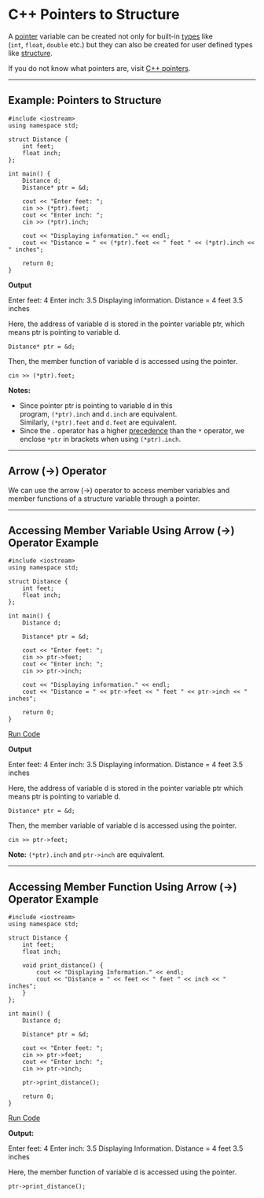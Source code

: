 # C++ Pointers to Structure

A [pointer](https://www.programiz.com/cpp-programming/pointers) variable can be created not only for built-in [types](https://www.programiz.com/cpp-programming/data-types) like (`int`, `float`, `double` etc.) but they can also be created for user defined types like [structure](https://www.programiz.com/cpp-programming/structure).

If you do not know what pointers are, visit [C++ pointers](https://www.programiz.com/cpp-programming/pointers).

---

## Example: Pointers to Structure

```
#include <iostream>
using namespace std;

struct Distance {
    int feet;
    float inch;
};

int main() {
    Distance d;
    Distance* ptr = &d;
    
    cout << "Enter feet: ";
    cin >> (*ptr).feet;
    cout << "Enter inch: ";
    cin >> (*ptr).inch;
 
    cout << "Displaying information." << endl;
    cout << "Distance = " << (*ptr).feet << " feet " << (*ptr).inch << " inches";

    return 0;
}
```

**Output**

Enter feet: 4
Enter inch: 3.5
Displaying information.
Distance = 4 feet 3.5 inches

Here, the address of variable d is stored in the pointer variable ptr, which means ptr is pointing to variable d.

```
Distance* ptr = &d;
```

Then, the member function of variable d is accessed using the pointer.

```
cin >> (*ptr).feet;
```

**Notes:**

- Since pointer ptr is pointing to variable d in this program, `(*ptr).inch` and `d.inch` are equivalent. Similarly, `(*ptr).feet` and `d.feet` are equivalent.
- Since the `.` operator has a higher [precedence](https://www.programiz.com/cpp-programming/operators-precedence-associativity) than the `*` operator, we enclose `*ptr` in brackets when using `(*ptr).inch`.

---

## Arrow (->) Operator

We can use the arrow (->) operator to access member variables and member functions of a structure variable through a pointer.

---

## Accessing Member Variable Using Arrow (->) Operator Example

```
#include <iostream>
using namespace std;

struct Distance {
	int feet;
	float inch;
};

int main() {
	Distance d;

	Distance* ptr = &d;
    
	cout << "Enter feet: ";
	cin >> ptr->feet;
	cout << "Enter inch: ";
	cin >> ptr->inch;
 
	cout << "Displaying information." << endl;
	cout << "Distance = " << ptr->feet << " feet " << ptr->inch << " inches";

	return 0;
}
```

[Run Code](https://www.programiz.com/cpp-programming/online-compiler)

**Output**

Enter feet: 4
Enter inch: 3.5
Displaying information.
Distance = 4 feet 3.5 inches

Here, the address of variable d is stored in the pointer variable ptr which means ptr is pointing to variable d.

```
Distance* ptr = &d;
```

Then, the member variable of variable d is accessed using the pointer.

```
cin >> ptr->feet;
```

**Note:** `(*ptr).inch` and `ptr->inch` are equivalent.

---

## Accessing Member Function Using Arrow (->) Operator Example

```
#include <iostream>
using namespace std;

struct Distance {
    int feet;
    float inch;
    
    void print_distance() {
    	cout << "Displaying Information." << endl;
    	cout << "Distance = " << feet << " feet " << inch << " inches";
    }
};

int main() {
    Distance d;

    Distance* ptr = &d;
    
    cout << "Enter feet: ";
    cin >> ptr->feet;
    cout << "Enter inch: ";
    cin >> ptr->inch;
    
    ptr->print_distance();

    return 0;
}
```

[Run Code](https://www.programiz.com/cpp-programming/online-compiler)

**Output:**

Enter feet: 4
Enter inch: 3.5
Displaying Information.
Distance = 4 feet 3.5 inches

Here, the member function of variable d is accessed using the pointer.

```
ptr->print_distance();
```